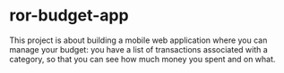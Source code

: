 # ror-budget-app
This project is about building a mobile web application where you can manage your budget: you have a list of transactions associated with a category, so that you can see how much money you spent and on what.
